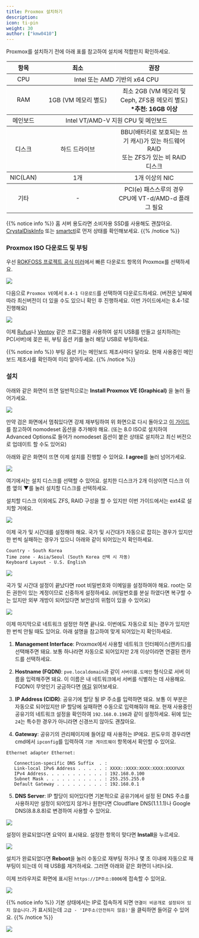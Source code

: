 ```yaml
---
title: Proxmox 설치하기
description: 
icon: ti-pin
weight: 30
author: ["kmw0410"]
---
```


Proxmox를 설치하기 전에 아래 표를 참고하여 설치에 적합한지 확인하세요.

<table border="1" style="text-align: center; border: 1px solid white; border-collapse: collapse; width: 100%;">
  <thead>
    <tr>
      <th style="text-align: center; width: 5%;">항목</th>
      <th style="text-align: center; width: 47.5%;">최소</th>
      <th style="text-align: center; width: 47.5%;">권장</th>
    </tr>
  </thead>
  <tbody>
    <tr>
      <td>CPU</td>
      <td colspan="2">Intel 또는 AMD 기반의 x64 CPU</td>
    </tr>
    <tr>
      <td>RAM</td>
      <td>1GB (VM 메모리 별도)</td>
      <td>최소 2GB (VM 메모리 및 Ceph, ZFS용 메모리 별도)<br><strong>*추천: 16GB 이상</strong></td>
    </tr>
    <tr>
      <td>메인보드</td>
      <td colspan="2">Intel VT/AMD-V 지원 CPU 및 메인보드</td>
    </tr>
    <tr>
      <td>디스크</td>
      <td>하드 드라이브</td>
      <td>BBU(배터리로 보호되는 쓰기 캐시)가 있는 하드웨어 RAID<br>또는 ZFS가 있는 비 RAID 디스크</td>
    </tr>
    <tr>
      <td>NIC(LAN)</td>
      <td>1개</td>
      <td>1개 이상의 NIC</td>
    </tr>
    <tr>
      <td>기타</td>
      <td>-</td>
      <td>PCI(e) 패스스루의 경우 CPU에 VT-d/AMD-d 플래그 필요</td>
    </tr>
  </tbody>
</table>

{{% notice info %}}
홈 서버 용도라면 소비자용 SSD를 사용해도 괜찮아요. [CrystalDiskInfo](https://crystalmark.info/en/software/crystaldiskinfo/) 또는 [smartctl](https://www.smartmontools.org/)로 먼저 상태를 확인해보세요.
{{% /notice %}}

### Proxmox ISO 다운로드 및 부팅
우선 [ROKFOSS 프로젝트 공식 미러](https://http.krfoss.org/)에서 빠른 다운로드 항목의 Proxmox를 선택하세요.

![](./1.png)

다음으로 `Proxmox VE`에서 `8.4-1 다운로드`를 선택하여 다운로드하세요. (버전은 날짜에 따라 최신버전이 더 있을 수도 있으니 확인 후 진행하세요. 이번 가이드에서는 8.4-1로 진행해요)

![](./2.png)

이제 [Rufus](https://rufus.ie/ko/)나 [Ventoy](https://www.ventoy.net/) 같은 프로그램을 사용하여 설치 USB를 만들고 설치하려는 PC(서버)에 꽂은 뒤, 부팅 옵션 키를 눌러 해당 USB로 부팅하세요.

{{% notice info %}}
부팅 옵션 키는 메인보드 제조사마다 달라요. 현재 사용중인 메인보드 제조사를 확인하여 미리 알아두세요.
{{% /notice %}}

### 설치
아래와 같은 화면이 뜨면 일반적으로는 **Install Proxmox VE (Graphical)** 을 눌러 들어가세요.

![](./3.png)

만약 검은 화면에서 멈춰있다면 강제 재부팅하여 위 화면으로 다시 돌아오고 [이 가이드](https://svrforum.com/svr/1650986)를 참고하여 nomodeset 옵션을 추가해야 해요. (또는 8.0 ISO로 설치하여 Advanced Options로 들어가 nomodeset 옵션이 붙은 상태로 설치하고 최신 버전으로 업데이트 할 수도 있어요)

아래와 같은 화면이 뜨면 이제 설치를 진행할 수 있어요. **I agree**를 눌러 넘어가세요.

![](./4.png)

여기에서는 설치 디스크를 선택할 수 있어요. 설치한 디스크가 2개 이상이면 디스크 이름 옆의 ▼를 눌러 설치할 디스크를 선택하세요.

설치할 디스크 이외에도 ZFS, RAID 구성을 할 수 있지만 이번 가이드에서는 ext4로 설치할 거에요.

![](./5.png)

이제 국가 및 시간대를 설정해야 해요. 국가 및 시간대가 자동으로 잡히는 경우가 있지만 한 번씩 실패하는 경우가 있으니 아래와 같이 되어있는지 확인하세요.

```
Country - South Korea
Time zone - Asia/Seoul (South Korea 선택 시 자동)
Keyboard Layout - U.S. English
```

![](./6.png)

국가 및 시간대 설정이 끝났다면 root 비밀번호와 이메일을 설정하여야 해요. root는 모든 권한이 있는 계정이므로 신중하게 설정하세요. (비밀번호를 분실 하였다면 복구할 수는 있지만 외부 개방이 되어있다면 보안상의 위험이 있을 수 있어요)

![](./7.png)

이제 마지막으로 네트워크 설정만 하면 끝나요. 이번에도 자동으로 되는 경우가 있지만 한 번씩 안될 때도 있어요. 아래 설명을 참고하여 맞게 되어있는지 확인하세요.

1. **Management Interface**:
Proxmox에서 사용할 네트워크 인터페이스(랜카드)를 선택해주면 돼요. 보통 하나라면 자동으로 되어있지만 2개 이상이라면 연결된 랜카드를 선택하세요.

2. **Hostname (FQDN)**:
`pve.localdomain`과 같이 `서버이름.도메인` 형식으로 서버 이름을 입력해주면 돼요. 이 이름은 내 네트워크에서 서버를 식별하는 데 사용해요. <br>
FQDN이 무엇인기 궁금하다면 [여길](https://www.f5.com/ko_kr/glossary/fqdn) 읽어보세요.

3. **IP Address (CIDR)**:
공유기에 할당 될 IP 주소를 입력하면 돼요. 보통 이 부분은 자동으로 되어있지만 IP 할당에 실패하면 수동으로 입력해줘야 해요. 현재 사용중인 공유기의 네트워크 설정을 확인하여 `192.168.0.190`과 같이 설정하세요. 뒤에 있는 `24`는 특수한 경우가 아니라면 신경쓰지 않아도 괜찮아요.

4. **Gateway**:
공유기의 관리페이지에 들어갈 때 사용하는 IP에요. 윈도우의 경우라면 cmd에서 `ipconfig`를 입력하여 `기본 게이트웨이` 항목에서 확인할 수 있어요.
```
Ethernet adapter Ethernet:

   Connection-specific DNS Suffix  . :
   Link-local IPv6 Address . . . . . : XXXX::XXXX:XXXX:XXXX:XXXX%XX
   IPv4 Address. . . . . . . . . . . : 192.168.0.100
   Subnet Mask . . . . . . . . . . . : 255.255.255.0
   Default Gateway . . . . . . . . . : 192.168.0.1
```

5. **DNS Server**:
IP 할당이 되어있다면 기본적으로 공유기에서 설정 된 DNS 주소를 사용하지만 설정이 되어있지 않거나 원한다면 Cloudflare DNS(1.1.1.1)나 Google DNS(8.8.8.8)로 변경하여 사용할 수 있어요.

![](./8.png)

설정이 완료되었다면 요약이 표시돼요. 설정한 항목이 맞다면 **Install**을 누르세요.

![](./9.png)

설치가 완료되었다면 **Reboot**을 눌러 수동으로 재부팅 하거나 몇 초 이내에 자동으로 재부팅이 되는데 이 때 USB를 제거하세요. 그러면 아래와 같은 화면이 나타나요.

이제 브라우저로 화면에 표시된 `https://IP주소:8006`에 접속할 수 있어요.

![](./10.png)

{{% notice info %}}
기본 상태에서는 IP로 접속하게 되면 `연결이 비공개로 설정되어 있지 않습니다.`가 표시되는데 `고급 - 'IP주소(안전하지 않음)'`을 클릭하면 들어갈 수 있어요.
{{% /notice %}}

![](./11.png)
